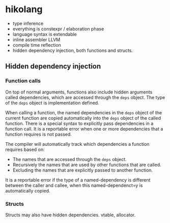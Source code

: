 # hikolang

 * type inference
 * everything is constexpr / elaboration phase
 * language syntax is extendable
 * inline assembler LLVM
 * compile time reflection
 * hidden dependency injection, both functions and structs.

## Hidden dependency injection
### Function calls
On top of normal arguments, functions also include hidden arguments called dependencies,
which are accessed through the `deps` object. The type of the `deps` object is implementation defined.

When calling a function, the named dependencies in the `deps` object of the current function are copied
automatically into the `deps` object of the called function. There is a special syntax to explicitly pass
dependencies in a function call. It is a reportable error when one or more dependencies that a function
requires is not passed.

The compiler will automatically track which dependencies a function requires based on:
 * The names that are accessed through the `deps` object.
 * Recursively the names that are used by other functions that are called.
 * Excluding the names that are explicitly passed to another function.

It is a reportable error if the type of a named-dependency is different between the caller and callee, when
this named-dependenct=y is automatically copied.

### Structs
Structs may also have hidden dependencies. vtable, allocator.
